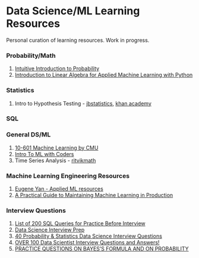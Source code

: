 # Data Science/ML Learning Resources
Personal curation of learning resources. Work in progress. 

### Probability/Math
1. [Intuitive Introduction to Probability](https://www.coursera.org/learn/introductiontoprobability)
2. [Introduction to Linear Algebra for Applied Machine Learning with Python](https://pabloinsente.github.io/intro-linear-algebra)

### Statistics
1. Intro to Hypothesis Testing - [jbstatistics](https://www.youtube.com/playlist?list=PLvxOuBpazmsNo893xlpXNfMzVpRBjDH67), [khan academy](https://www.khanacademy.org/math/statistics-probability)

### SQL

### General DS/ML 
1. [10-601 Machine Learning by CMU](http://www.cs.cmu.edu/~ninamf/courses/601sp15/lectures.shtml)
2. [Intro To ML with Coders](https://www.youtube.com/playlist?list=PLfYUBJiXbdtSyktd8A_x0JNd6lxDcZE96)
3. Time Series Analysis - [ritvikmath](https://www.youtube.com/playlist?list=PLvcbYUQ5t0UHOLnBzl46_Q6QKtFgfMGc3)

### Machine Learning Engineering Resources
1. [Eugene Yan - Applied ML resources](https://github.com/eugeneyan/applied-ml)
2. [A Practical Guide to Maintaining Machine Learning in Production](https://eugeneyan.com/writing/practical-guide-to-maintaining-machine-learning/)

### Interview Questions
1. [List of 200 SQL Queries for Practice Before Interview](https://techhowdy.com/200-sql-queries-for-practice-before-interview/)
2. [Data Science Interview Prep](https://github.com/adijo/data-science-prep/blob/master/Daily_Data_Science_Interview_Prep.pdf)
3. [40 Probability & Statistics Data Science Interview Questions](https://www.nicksingh.com/posts/40-probability-statistics-data-science-interview-questions-asked-by-fang-wall-street)
4. [OVER 100 Data Scientist Interview Questions and Answers!](https://towardsdatascience.com/over-100-data-scientist-interview-questions-and-answers-c5a66186769a)
5. [PRACTICE QUESTIONS ON BAYES’S FORMULA AND ON PROBABILITY](https://www2.math.upenn.edu/~mmerling/math107%20docs/practice%20on%20Bayes%20solutions.pdf)
